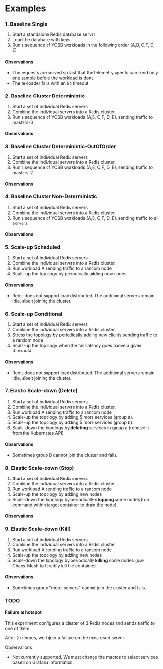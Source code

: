 # Examples

### 1. Baseline Single

1) Start a standalone Redis database server
2) Load the database with keys
3) Run a sequence of YCSB workloads in the following order (A,B, C,F, D, E)

#### Observations

* The requests are served so fast that the telemetry agents can send only one sample before the workload is done.
* The re-loader fails with an i/o timeout

### 2. Baseline Cluster Deterministic

1) Start a set of individual Redis servers
2) Combine the individual servers into a Redis cluster.
3) Run a sequence of YCSB workloads (A,B, C,F, D, E), sending traffic to masters-0

#### Observations

### 3. Baseline Cluster Deterministic-OutOfOrder

1) Start a set of individual Redis servers
2) Combine the individual servers into a Redis cluster.
3) Run a sequence of YCSB workloads (A,B, C,F, D, E), sending traffic to masters-2

#### Observations

### 4. Baseline Cluster Non-Deterministic

1) Start a set of individual Redis servers
2) Combine the individual servers into a Redis cluster.
3) Run a sequence of YCSB workloads (A,B, C,F, D, E), sending traffic to all servers.

#### Observations

### 5. Scale-up Scheduled

1) Start a set of individual Redis servers
2) Combine the individual servers into a Redis cluster.
3) Run workload A sending traffic to a random node
4) Scale-up the topology by periodically adding new nodes

#### Observations

* Redis does not support load distributed. The additional servers remain idle, albeit joining the cluster.

### 6. Scale-up Conditional

1) Start a set of individual Redis servers
2) Combine the individual servers into a Redis cluster.
3) Stress the topology by periodically adding new clients sending traffic to a random node
4) Scale-up the topology when the tail-latency goes above a given threshold

#### Observations

* Redis does not support load distributed. The additional servers remain idle, albeit joining the cluster.

### 7. Elastic Scale-down (Delete)

1) Start a set of individual Redis servers
2) Combine the individual servers into a Redis cluster.
3) Run workload A sending traffic to a random node
4) Scale-up the topology by adding 5 more services (group a).
5) Scale-up the topology by adding 5 more services (group b).
6) Scale-down the topology by **deleting** services in group a  (remove it from the Kubernetes API)

#### Observations

* Sometimes group B cannot join the cluster and fails.

### 8. Elastic Scale-down (Stop)

1) Start a set of individual Redis servers
2) Combine the individual servers into a Redis cluster.
3) Run workload A sending traffic to a random node
4) Scale-up the topology by adding new nodes
5) Scale-down the topology by periodically **stopping** some nodes (run command within target container to drain the
   node)

#### **Observations**

### 9. Elastic Scale-down (Kill)

1) Start a set of individual Redis servers
2) Combine the individual servers into a Redis cluster.
3) Run workload A sending traffic to a random node
4) Scale-up the topology by adding new nodes
5) Scale-down the topology by periodically **killing**  some nodes (use Chaos-Mesh to forcibly kill the container)

#### Observations

* Sometimes group "more-servers" cannot join the cluster and fails.

### TODO

#### Failure at hotspot

This experiment configures a cluster of 3 Redis nodes and sends traffic to one of them.

After 2 minutes, we inject a failure on the most used server.

Observations

* Not currently supported. We must change the macros to select services based on Grafana information.
